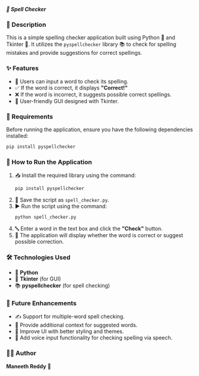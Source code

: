 ***📝 Spell Checker***

### 📖 Description
This is a simple spelling checker application built using Python 🐍 and Tkinter 🎨. It utilizes the `pyspellchecker` library 📚 to check for spelling mistakes and provide suggestions for correct spellings.

### ✨ Features
- 📝 Users can input a word to check its spelling.
- ✅ If the word is correct, it displays **"Correct!"**
- ❌ If the word is incorrect, it suggests possible correct spellings.
- 🎨 User-friendly GUI designed with Tkinter.

### 📌 Requirements
Before running the application, ensure you have the following dependencies installed:
```sh
pip install pyspellchecker
```

### 🚀 How to Run the Application
1. 📥 Install the required library using the command:
   ```sh
   pip install pyspellchecker
   ```
2. 💾 Save the script as `spell_checker.py`.
3. ▶️ Run the script using the command:
   ```sh
   python spell_checker.py
   ```
4. 🔤 Enter a word in the text box and click the **"Check"** button.
5. 📢 The application will display whether the word is correct or suggest possible correction.


### 🛠️ Technologies Used
- 🐍 **Python**
- 🎨 **Tkinter** (for GUI)
- 📚 **pyspellchecker** (for spell checking)

### 🚧 Future Enhancements
- ✍️ Support for multiple-word spell checking.
- 📖 Provide additional context for suggested words.
- 🎨 Improve UI with better styling and themes.
- 🎤 Add voice input functionality for checking spelling via speech.


### 👨‍💻 Author
**Maneeth Reddy** 🚀

